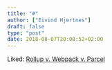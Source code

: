 ```yaml
---
title: "#"
author: ["Eivind Hjertnes"]
draft: false
type: "post"
date: 2018-08-07T20:08:52+02:00
---
```


Liked:
[Rollup v.
Webpack v. Parcel](https://x-team.com/blog/rollup-webpack-parcel-comparison/)
